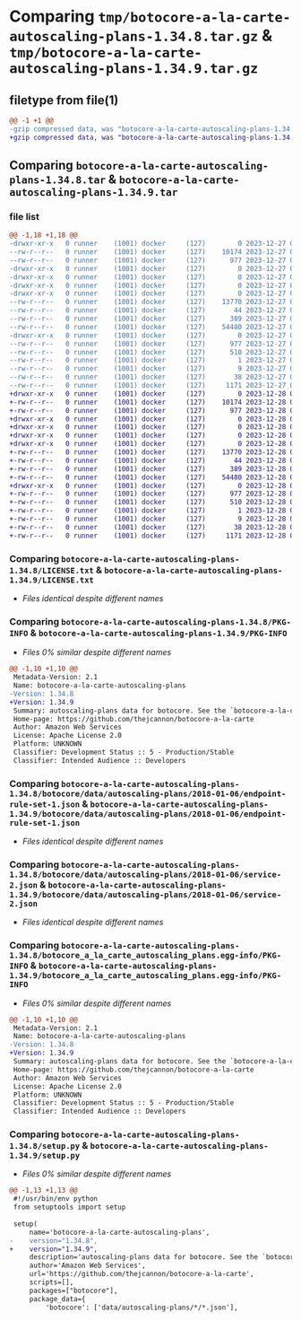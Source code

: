 # Comparing `tmp/botocore-a-la-carte-autoscaling-plans-1.34.8.tar.gz` & `tmp/botocore-a-la-carte-autoscaling-plans-1.34.9.tar.gz`

## filetype from file(1)

```diff
@@ -1 +1 @@
-gzip compressed data, was "botocore-a-la-carte-autoscaling-plans-1.34.8.tar", last modified: Wed Dec 27 01:06:33 2023, max compression
+gzip compressed data, was "botocore-a-la-carte-autoscaling-plans-1.34.9.tar", last modified: Thu Dec 28 01:06:35 2023, max compression
```

## Comparing `botocore-a-la-carte-autoscaling-plans-1.34.8.tar` & `botocore-a-la-carte-autoscaling-plans-1.34.9.tar`

### file list

```diff
@@ -1,18 +1,18 @@
-drwxr-xr-x   0 runner    (1001) docker     (127)        0 2023-12-27 01:06:33.799298 botocore-a-la-carte-autoscaling-plans-1.34.8/
--rw-r--r--   0 runner    (1001) docker     (127)    10174 2023-12-27 01:06:33.000000 botocore-a-la-carte-autoscaling-plans-1.34.8/LICENSE.txt
--rw-r--r--   0 runner    (1001) docker     (127)      977 2023-12-27 01:06:33.799298 botocore-a-la-carte-autoscaling-plans-1.34.8/PKG-INFO
-drwxr-xr-x   0 runner    (1001) docker     (127)        0 2023-12-27 01:06:33.799298 botocore-a-la-carte-autoscaling-plans-1.34.8/botocore/
-drwxr-xr-x   0 runner    (1001) docker     (127)        0 2023-12-27 01:06:33.799298 botocore-a-la-carte-autoscaling-plans-1.34.8/botocore/data/
-drwxr-xr-x   0 runner    (1001) docker     (127)        0 2023-12-27 01:06:33.799298 botocore-a-la-carte-autoscaling-plans-1.34.8/botocore/data/autoscaling-plans/
-drwxr-xr-x   0 runner    (1001) docker     (127)        0 2023-12-27 01:06:33.799298 botocore-a-la-carte-autoscaling-plans-1.34.8/botocore/data/autoscaling-plans/2018-01-06/
--rw-r--r--   0 runner    (1001) docker     (127)    13770 2023-12-27 01:06:28.000000 botocore-a-la-carte-autoscaling-plans-1.34.8/botocore/data/autoscaling-plans/2018-01-06/endpoint-rule-set-1.json
--rw-r--r--   0 runner    (1001) docker     (127)       44 2023-12-27 01:06:28.000000 botocore-a-la-carte-autoscaling-plans-1.34.8/botocore/data/autoscaling-plans/2018-01-06/examples-1.json
--rw-r--r--   0 runner    (1001) docker     (127)      389 2023-12-27 01:06:28.000000 botocore-a-la-carte-autoscaling-plans-1.34.8/botocore/data/autoscaling-plans/2018-01-06/paginators-1.json
--rw-r--r--   0 runner    (1001) docker     (127)    54480 2023-12-27 01:06:28.000000 botocore-a-la-carte-autoscaling-plans-1.34.8/botocore/data/autoscaling-plans/2018-01-06/service-2.json
-drwxr-xr-x   0 runner    (1001) docker     (127)        0 2023-12-27 01:06:33.799298 botocore-a-la-carte-autoscaling-plans-1.34.8/botocore_a_la_carte_autoscaling_plans.egg-info/
--rw-r--r--   0 runner    (1001) docker     (127)      977 2023-12-27 01:06:33.000000 botocore-a-la-carte-autoscaling-plans-1.34.8/botocore_a_la_carte_autoscaling_plans.egg-info/PKG-INFO
--rw-r--r--   0 runner    (1001) docker     (127)      510 2023-12-27 01:06:33.000000 botocore-a-la-carte-autoscaling-plans-1.34.8/botocore_a_la_carte_autoscaling_plans.egg-info/SOURCES.txt
--rw-r--r--   0 runner    (1001) docker     (127)        1 2023-12-27 01:06:33.000000 botocore-a-la-carte-autoscaling-plans-1.34.8/botocore_a_la_carte_autoscaling_plans.egg-info/dependency_links.txt
--rw-r--r--   0 runner    (1001) docker     (127)        9 2023-12-27 01:06:33.000000 botocore-a-la-carte-autoscaling-plans-1.34.8/botocore_a_la_carte_autoscaling_plans.egg-info/top_level.txt
--rw-r--r--   0 runner    (1001) docker     (127)       38 2023-12-27 01:06:33.799298 botocore-a-la-carte-autoscaling-plans-1.34.8/setup.cfg
--rw-r--r--   0 runner    (1001) docker     (127)     1171 2023-12-27 01:06:33.000000 botocore-a-la-carte-autoscaling-plans-1.34.8/setup.py
+drwxr-xr-x   0 runner    (1001) docker     (127)        0 2023-12-28 01:06:35.250229 botocore-a-la-carte-autoscaling-plans-1.34.9/
+-rw-r--r--   0 runner    (1001) docker     (127)    10174 2023-12-28 01:06:35.000000 botocore-a-la-carte-autoscaling-plans-1.34.9/LICENSE.txt
+-rw-r--r--   0 runner    (1001) docker     (127)      977 2023-12-28 01:06:35.250229 botocore-a-la-carte-autoscaling-plans-1.34.9/PKG-INFO
+drwxr-xr-x   0 runner    (1001) docker     (127)        0 2023-12-28 01:06:35.246229 botocore-a-la-carte-autoscaling-plans-1.34.9/botocore/
+drwxr-xr-x   0 runner    (1001) docker     (127)        0 2023-12-28 01:06:35.246229 botocore-a-la-carte-autoscaling-plans-1.34.9/botocore/data/
+drwxr-xr-x   0 runner    (1001) docker     (127)        0 2023-12-28 01:06:35.246229 botocore-a-la-carte-autoscaling-plans-1.34.9/botocore/data/autoscaling-plans/
+drwxr-xr-x   0 runner    (1001) docker     (127)        0 2023-12-28 01:06:35.246229 botocore-a-la-carte-autoscaling-plans-1.34.9/botocore/data/autoscaling-plans/2018-01-06/
+-rw-r--r--   0 runner    (1001) docker     (127)    13770 2023-12-28 01:06:26.000000 botocore-a-la-carte-autoscaling-plans-1.34.9/botocore/data/autoscaling-plans/2018-01-06/endpoint-rule-set-1.json
+-rw-r--r--   0 runner    (1001) docker     (127)       44 2023-12-28 01:06:26.000000 botocore-a-la-carte-autoscaling-plans-1.34.9/botocore/data/autoscaling-plans/2018-01-06/examples-1.json
+-rw-r--r--   0 runner    (1001) docker     (127)      389 2023-12-28 01:06:26.000000 botocore-a-la-carte-autoscaling-plans-1.34.9/botocore/data/autoscaling-plans/2018-01-06/paginators-1.json
+-rw-r--r--   0 runner    (1001) docker     (127)    54480 2023-12-28 01:06:26.000000 botocore-a-la-carte-autoscaling-plans-1.34.9/botocore/data/autoscaling-plans/2018-01-06/service-2.json
+drwxr-xr-x   0 runner    (1001) docker     (127)        0 2023-12-28 01:06:35.250229 botocore-a-la-carte-autoscaling-plans-1.34.9/botocore_a_la_carte_autoscaling_plans.egg-info/
+-rw-r--r--   0 runner    (1001) docker     (127)      977 2023-12-28 01:06:35.000000 botocore-a-la-carte-autoscaling-plans-1.34.9/botocore_a_la_carte_autoscaling_plans.egg-info/PKG-INFO
+-rw-r--r--   0 runner    (1001) docker     (127)      510 2023-12-28 01:06:35.000000 botocore-a-la-carte-autoscaling-plans-1.34.9/botocore_a_la_carte_autoscaling_plans.egg-info/SOURCES.txt
+-rw-r--r--   0 runner    (1001) docker     (127)        1 2023-12-28 01:06:35.000000 botocore-a-la-carte-autoscaling-plans-1.34.9/botocore_a_la_carte_autoscaling_plans.egg-info/dependency_links.txt
+-rw-r--r--   0 runner    (1001) docker     (127)        9 2023-12-28 01:06:35.000000 botocore-a-la-carte-autoscaling-plans-1.34.9/botocore_a_la_carte_autoscaling_plans.egg-info/top_level.txt
+-rw-r--r--   0 runner    (1001) docker     (127)       38 2023-12-28 01:06:35.250229 botocore-a-la-carte-autoscaling-plans-1.34.9/setup.cfg
+-rw-r--r--   0 runner    (1001) docker     (127)     1171 2023-12-28 01:06:35.000000 botocore-a-la-carte-autoscaling-plans-1.34.9/setup.py
```

### Comparing `botocore-a-la-carte-autoscaling-plans-1.34.8/LICENSE.txt` & `botocore-a-la-carte-autoscaling-plans-1.34.9/LICENSE.txt`

 * *Files identical despite different names*

### Comparing `botocore-a-la-carte-autoscaling-plans-1.34.8/PKG-INFO` & `botocore-a-la-carte-autoscaling-plans-1.34.9/PKG-INFO`

 * *Files 0% similar despite different names*

```diff
@@ -1,10 +1,10 @@
 Metadata-Version: 2.1
 Name: botocore-a-la-carte-autoscaling-plans
-Version: 1.34.8
+Version: 1.34.9
 Summary: autoscaling-plans data for botocore. See the `botocore-a-la-carte` package for more info.
 Home-page: https://github.com/thejcannon/botocore-a-la-carte
 Author: Amazon Web Services
 License: Apache License 2.0
 Platform: UNKNOWN
 Classifier: Development Status :: 5 - Production/Stable
 Classifier: Intended Audience :: Developers
```

### Comparing `botocore-a-la-carte-autoscaling-plans-1.34.8/botocore/data/autoscaling-plans/2018-01-06/endpoint-rule-set-1.json` & `botocore-a-la-carte-autoscaling-plans-1.34.9/botocore/data/autoscaling-plans/2018-01-06/endpoint-rule-set-1.json`

 * *Files identical despite different names*

### Comparing `botocore-a-la-carte-autoscaling-plans-1.34.8/botocore/data/autoscaling-plans/2018-01-06/service-2.json` & `botocore-a-la-carte-autoscaling-plans-1.34.9/botocore/data/autoscaling-plans/2018-01-06/service-2.json`

 * *Files identical despite different names*

### Comparing `botocore-a-la-carte-autoscaling-plans-1.34.8/botocore_a_la_carte_autoscaling_plans.egg-info/PKG-INFO` & `botocore-a-la-carte-autoscaling-plans-1.34.9/botocore_a_la_carte_autoscaling_plans.egg-info/PKG-INFO`

 * *Files 0% similar despite different names*

```diff
@@ -1,10 +1,10 @@
 Metadata-Version: 2.1
 Name: botocore-a-la-carte-autoscaling-plans
-Version: 1.34.8
+Version: 1.34.9
 Summary: autoscaling-plans data for botocore. See the `botocore-a-la-carte` package for more info.
 Home-page: https://github.com/thejcannon/botocore-a-la-carte
 Author: Amazon Web Services
 License: Apache License 2.0
 Platform: UNKNOWN
 Classifier: Development Status :: 5 - Production/Stable
 Classifier: Intended Audience :: Developers
```

### Comparing `botocore-a-la-carte-autoscaling-plans-1.34.8/setup.py` & `botocore-a-la-carte-autoscaling-plans-1.34.9/setup.py`

 * *Files 0% similar despite different names*

```diff
@@ -1,13 +1,13 @@
 #!/usr/bin/env python
 from setuptools import setup
 
 setup(
     name='botocore-a-la-carte-autoscaling-plans',
-    version="1.34.8",
+    version="1.34.9",
     description='autoscaling-plans data for botocore. See the `botocore-a-la-carte` package for more info.',
     author='Amazon Web Services',
     url='https://github.com/thejcannon/botocore-a-la-carte',
     scripts=[],
     packages=["botocore"],
     package_data={
         'botocore': ['data/autoscaling-plans/*/*.json'],
```


